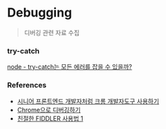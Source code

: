 # Debugging

> 디버깅 관련 자료 수집

### try-catch

[node - try-catch는 모든 에러를 잡을 수 있을까?](https://programmingsummaries.tistory.com/375)

### References

- [시니어 프론트엔드 개발자처럼 크롬 개발자도구 사용하기](https://junwoo45.github.io/2020-07-28-chrome_devtools/?fbclid=IwAR0r2zsS4aJBwiqyYvdtGg4J6-ROv7MFwlxYBsGkWaES2qL6EhWDQi5pi8Q)
- [Chrome으로 디버깅하기](https://ko.javascript.info/debugging-chrome)
- [친절한 FIDDLER 사용법 1](https://hacktagon.github.io/nisam/webdebuger/%EC%B9%9C%EC%A0%88%ED%95%9C-Fiddler-%EC%82%AC%EC%9A%A9%EB%B2%95-1)
